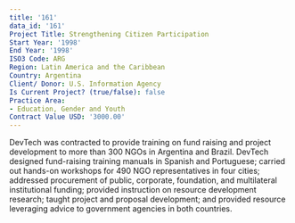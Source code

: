 ```yaml
---
title: '161'
data_id: '161'
Project Title: Strengthening Citizen Participation
Start Year: '1998'
End Year: '1998'
ISO3 Code: ARG
Region: Latin America and the Caribbean
Country: Argentina
Client/ Donor: U.S. Information Agency
Is Current Project? (true/false): false
Practice Area:
- Education, Gender and Youth
Contract Value USD: '3000.00'
---
```


DevTech was contracted to provide training on fund raising and project development to more than 300 NGOs in Argentina and Brazil. DevTech designed fund-raising training manuals in Spanish and Portuguese; carried out hands-on workshops for 490 NGO representatives in four cities; addressed procurement of public, corporate, foundation, and multilateral institutional funding; provided instruction on resource development research; taught project and proposal development; and provided resource leveraging advice to government agencies in both countries.